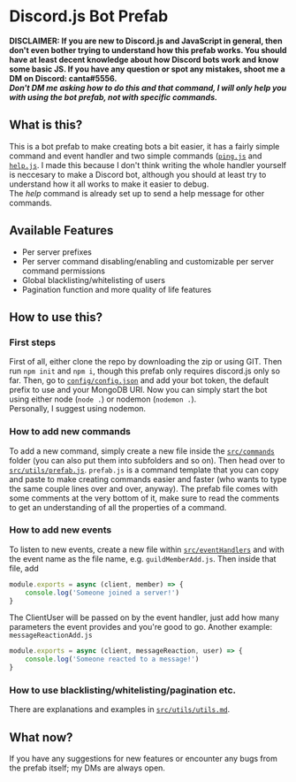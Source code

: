 # Discord.js Bot Prefab
**DISCLAIMER: If you are new to Discord.js and JavaScript in general, then don't even bother trying to understand how this prefab works. You should have at least decent knowledge about how Discord bots work and know some basic JS. If you have any question or spot any mistakes, shoot me a DM on Discord: canta#5556.**\
**_Don't DM me asking how to do this and that command, I will only help you with using the bot prefab, not with specific commands._**

## What is this?
This is a bot prefab to make creating bots a bit easier, it has a fairly simple command and event handler and two simple commands ([`ping.js`](src/commands/ping.js) and [`help.js`](src/commands/help.js). I made this because I don't think writing the whole handler yourself is neccesary to make a Discord bot, although you should at least try to understand how it all works to make it easier to debug.\
The _help_ command is already set up to send a help message for other commands.

## Available Features
- Per server prefixes
- Per server command disabling/enabling and customizable per server command permissions
- Global blacklisting/whitelisting of users
- Pagination function and more quality of life features

## How to use this?
### First steps
First of all, either clone the repo by downloading the zip or using GIT. Then run `npm init` and `npm i`, though this prefab only requires discord.js only so far.
Then, go to [`config/config.json`](config/config.json) and add your bot token, the default prefix to use and your MongoDB URI. Now you can simply start the bot using either node (`node .`) or nodemon (`nodemon .`).\
Personally, I suggest using nodemon.

### How to add new commands
To add a new command, simply create a new file inside the [`src/commands`](src/commands) folder (you can also put them into subfolders and so on). Then head over to [`src/utils/prefab.js`](src/utils/prefab.js). `prefab.js` is a command template that you can copy and paste to make creating commands easier and faster (who wants to type the same couple lines over and over, anyway). The prefab file comes with some comments at the very bottom of it, make sure to read the comments to get an understanding of all the properties of a command.
### How to add new events
To listen to new events, create a new file within [`src/eventHandlers`](src/eventHandlers) and with the event name as the file name, e.g. `guildMemberAdd.js`. Then inside that file, add
```js
module.exports = async (client, member) => {
    console.log('Someone joined a server!')
}
```
The ClientUser will be passed on by the event handler, just add how many parameters the event provides and you're good to go.
Another example: `messageReactionAdd.js`
```js
module.exports = async (client, messageReaction, user) => {
    console.log('Someone reacted to a message!')
}
```
### How to use blacklisting/whitelisting/pagination etc.
There are explanations and examples in [`src/utils/utils.md`](src/utils/utils.md).
## What now?
If you have any suggestions for new features or encounter any bugs from the prefab itself; my DMs are always open.
